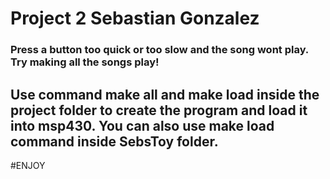 # Project 2 Sebastian Gonzalez
### Press a button too quick or too slow and the song wont play. Try making all the songs play!

## Use command make all and make load inside the project folder to create the program and load it into msp430. You can also use make load command inside SebsToy folder.

#ENJOY



